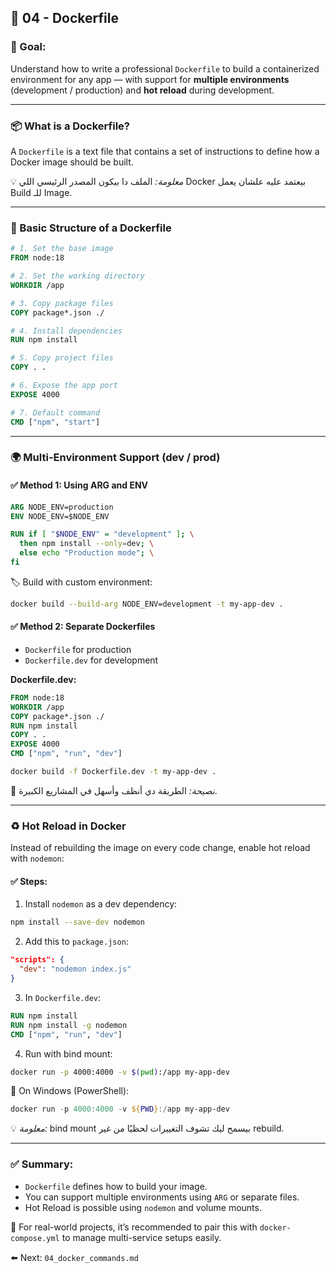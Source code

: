 ## 🐳 04 - Dockerfile

### 🎯 Goal:

Understand how to write a professional `Dockerfile` to build a containerized environment for any app — with support for **multiple environments** (development / production) and **hot reload** during development.

---

### 📦 What is a Dockerfile?

A `Dockerfile` is a text file that contains a set of instructions to define how a Docker image should be built.

💡 *معلومة:* الملف دا بيكون المصدر الرئيسي اللي Docker بيعتمد عليه علشان يعمل Build للـ Image.

---

### 🧱 Basic Structure of a Dockerfile

```Dockerfile
# 1. Set the base image
FROM node:18

# 2. Set the working directory
WORKDIR /app

# 3. Copy package files
COPY package*.json ./

# 4. Install dependencies
RUN npm install

# 5. Copy project files
COPY . .

# 6. Expose the app port
EXPOSE 4000

# 7. Default command
CMD ["npm", "start"]
```

---

### 🌍 Multi-Environment Support (dev / prod)

#### ✅ Method 1: Using ARG and ENV

```Dockerfile
ARG NODE_ENV=production
ENV NODE_ENV=$NODE_ENV

RUN if [ "$NODE_ENV" = "development" ]; \
  then npm install --only=dev; \
  else echo "Production mode"; \
fi
```

🏷️ Build with custom environment:

```bash
docker build --build-arg NODE_ENV=development -t my-app-dev .
```

#### ✅ Method 2: Separate Dockerfiles

* `Dockerfile` for production
* `Dockerfile.dev` for development

**Dockerfile.dev:**

```Dockerfile
FROM node:18
WORKDIR /app
COPY package*.json ./
RUN npm install
COPY . .
EXPOSE 4000
CMD ["npm", "run", "dev"]
```

```bash
docker build -f Dockerfile.dev -t my-app-dev .
```

🧠 *نصيحة:* الطريقة دي أنظف وأسهل في المشاريع الكبيرة.

---

### ♻️ Hot Reload in Docker

Instead of rebuilding the image on every code change, enable hot reload with `nodemon`:

#### ✅ Steps:

1. Install `nodemon` as a dev dependency:

```bash
npm install --save-dev nodemon
```

2. Add this to `package.json`:

```json
"scripts": {
  "dev": "nodemon index.js"
}
```

3. In `Dockerfile.dev`:

```Dockerfile
RUN npm install
RUN npm install -g nodemon
CMD ["npm", "run", "dev"]
```

4. Run with bind mount:

```bash
docker run -p 4000:4000 -v $(pwd):/app my-app-dev
```

📌 On Windows (PowerShell):

```powershell
docker run -p 4000:4000 -v ${PWD}:/app my-app-dev
```

💡 *معلومة:* bind mount بيسمح ليك تشوف التغييرات لحظيًا من غير rebuild.

---

### ✅ Summary:

* `Dockerfile` defines how to build your image.
* You can support multiple environments using `ARG` or separate files.
* Hot Reload is possible using `nodemon` and volume mounts.

📌 For real-world projects, it’s recommended to pair this with `docker-compose.yml` to manage multi-service setups easily.

⬅️ Next: `04_docker_commands.md`
